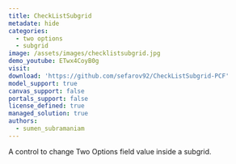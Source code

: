 ```yaml
---
title: CheckListSubgrid
metadate: hide
categories:
  - two options
  - subgrid
image: /assets/images/checklistsubgrid.jpg
demo_youtube: ETwx4CoyB0g
visit: 
download: 'https://github.com/sefarov92/CheckListSubgrid-PCF'
model_support: true
canvas_support: false
portals_support: false
license_defined: true
managed_solution: true
authors:
  - sumen_subramaniam
---
```

A control to change Two Options field value inside a subgrid.
